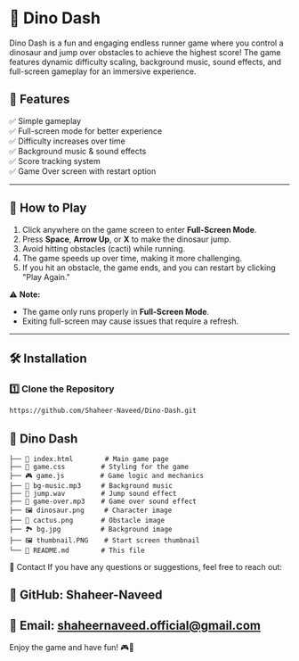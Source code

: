 # 🦖 Dino Dash 

Dino Dash is a fun and engaging endless runner game where you control a dinosaur and jump over obstacles to achieve the highest score! The game features dynamic difficulty scaling, background music, sound effects, and full-screen gameplay for an immersive experience.  

## 📌 Features  

✅ Simple gameplay  
✅ Full-screen mode for better experience  
✅ Difficulty increases over time  
✅ Background music & sound effects  
✅ Score tracking system  
✅ Game Over screen with restart option  

---

## 🚀 How to Play  

1. Click anywhere on the game screen to enter **Full-Screen Mode**.  
2. Press **Space**, **Arrow Up**, or **X** to make the dinosaur jump.  
3. Avoid hitting obstacles (cacti) while running.  
4. The game speeds up over time, making it more challenging.  
5. If you hit an obstacle, the game ends, and you can restart by clicking "Play Again."  

⚠️ **Note:**  
- The game only runs properly in **Full-Screen Mode**.  
- Exiting full-screen may cause issues that require a refresh.  

---

## 🛠️ Installation  

### 1️⃣ Clone the Repository  

```sh
https://github.com/Shaheer-Naveed/Dino-Dash.git
```
## 📁 Dino Dash
```
├── 📄 index.html        # Main game page
├── 🎨 game.css         # Styling for the game
├── 🎮 game.js         # Game logic and mechanics
├── 🎵 bg-music.mp3     # Background music
├── 🎵 jump.wav         # Jump sound effect
├── 🎵 game-over.mp3    # Game over sound effect
├── 🖼️ dinosaur.png     # Character image
├── 🌵 cactus.png       # Obstacle image
├── 🏞️ bg.jpg          # Background image
├── 🖼️ thumbnail.PNG    # Start screen thumbnail
└── 📄 README.md        # This file
```

📧 Contact
If you have any questions or suggestions, feel free to reach out:

🔗 GitHub: Shaheer-Naveed
---
📧 Email: shaheernaveed.official@gmail.com
---
Enjoy the game and have fun! 🎮🚀
